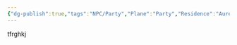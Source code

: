```yaml
---
{"dg-publish":true,"tags":"NPC/Party","Plane":"Party","Residence":"Aurelia","aliases":"The Ship,","permalink":"/npc/crew/test/","dgHomeLink":true,"dgPassFrontmatter":true}
---
```


tfrghkj